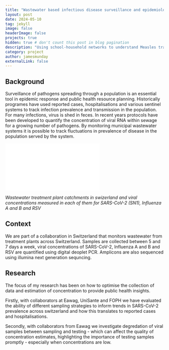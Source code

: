```yaml
---
title: "Wastewater based infectious disease surveillance and epidemiology"
layout: post
date: 2024-05-10
tag: jekyll
image: false
headerImage: false
projects: true
hidden: true # don't count this post in blog pagination
description: "Using school-household networks to understand Measles transmission dynamics"
category: project
author: jamesmunday
externalLink: false
---
```


## Background 

Surveillance of pathogens spreading through a population is an essential tool in epidemic response and public health resource planning. Historically programes have used reported cases, hospitalisations and various sentinel systems to track infection prevalence and transmission in the population. For many infections, virus is shed in feces. In recent years protocols have been developed to quantify the concentration of viral RNA within sewage for a growing number of pathogens. By monitoring municipal wastewater systems it is possible to track fluctuations in prevalence of disease in the population served by the system. 

![alt text](../Figures/map_and_concs.pdf "Title")

*Wastewater treatment plant catchments in swizerland and viral concentrations measured in each of them for SARS-CoV-2 (SN1), Influenza A and B and RSV*

## Context 

We are part of a collaboration in Switzerland that monitors wastewater from treatment plants across Switzerland. Samples are collected between 5 and 7 days a week, viral concentrations of SARS-CoV-2, Influenza A and B and RSV are quantified using digital deoplet PCR. Amplicons are also sequenced using illumina next generation sequncing.

## Research 
The focus of my research has been on how to optimise the collection of data and estimation of concentration to provide public health insights. 

Firstly, with collaborators at Eawag, UniSante and FOPH we have evaluated the ability of different sampling strategies to inform trends in SARS-CoV-2 prevalence across switzerland and how this translates to reported cases and hospitalisations.

Secondly, with collaborators from Eawag we investigate degredation of viral samples between sampling and testing - which can affect the quality of concentration estimates, highlighting the importance of testing samples promptly - especially when concentrations are low. 

